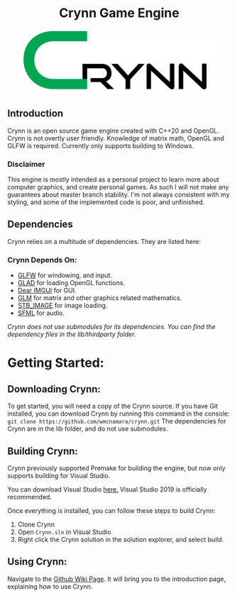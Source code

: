 <h1 align="center">Crynn Game Engine</h1>
   <p align="center">
  <img src="CrynnSmall.png" alt="Crynn Logo">
</p>

## Introduction
   Crynn is an open source game engine created with C++20 and OpenGL.
   Crynn is not overtly user friendly. Knowledge of matrix math, OpenGL and GLFW is required.
   Currently only supports building to Windows.
   
### Disclaimer
This engine is mostly intended as a personal project to learn more about computer graphics, and create personal games. As such I will not make any guarantees about master branch stability. I'm not always consistent with my styling, and some of the implemented code is poor, and unfinished. 

## Dependencies
Crynn relies on a multitude of dependencies. They are listed here:

### Crynn Depends On:	

- [GLFW](https://www.glfw.org/) for windowing, and input.
- [GLAD](https://github.com/Dav1dde/glad) for loading OpenGL functions.
- [Dear IMGUI](https://github.com/ocornut/imguiDear) for GUI.
- [GLM](https://glm.g-truc.net/0.9.8/index.html) for matrix and other graphics related mathematics.
- [STB_IMAGE](https://github.com/nothings/stb) for image loading.
- [SFML](https://github.com/SFML/sfml) for audio.

*Crynn does not use submodules for its dependencies. You can find the dependency files in the lib/thirdparty folder.*

# Getting Started:
## Downloading Crynn:
To get started, you will need a copy of the Crynn source. If you have Git installed, you can download Crynn by running this command in the console:
`git clone https://github.com/wmcnamara/crynn.git`
The dependencies for Crynn are in the lib folder, and do not use submodules.

## Building Crynn:
Crynn previously supported Premake for building the engine, but now only supports building for Visual Studio.

You can download Visual Studio [here.](https://visualstudio.microsoft.com/downloads/)
Visual Studio 2019 is officially recommended.

Once everything is installed, you can follow these steps to build Crynn:
1. Clone Crynn
2. Open `Crynn.sln` in Visual Studio
3. Right click the Crynn solution in the solution explorer, and select build.

## Using Crynn:
Navigate to the [Github Wiki Page](https://github.com/wmcnamara/crynn/wiki). It will bring you to the introduction page, explaining how to use Crynn.
